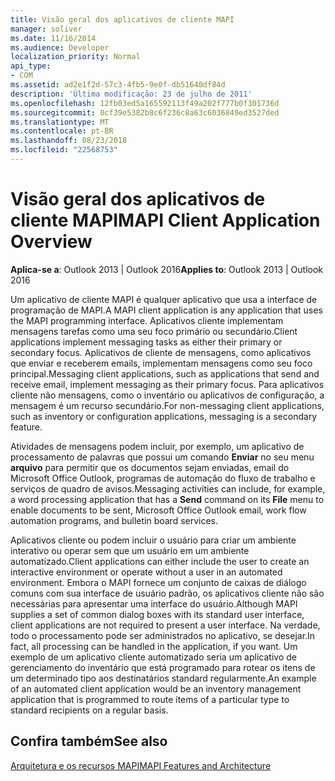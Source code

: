 ```yaml
---
title: Visão geral dos aplicativos de cliente MAPI
manager: soliver
ms.date: 11/16/2014
ms.audience: Developer
localization_priority: Normal
api_type:
- COM
ms.assetid: ad2e1f2d-57c3-4fb5-9e0f-db51640df84d
description: 'Última modificação: 23 de julho de 2011'
ms.openlocfilehash: 12fb03ed5a165592113f49a202f777b0f301736d
ms.sourcegitcommit: 0cf39e5382b8c6f236c8a63c6036849ed3527ded
ms.translationtype: MT
ms.contentlocale: pt-BR
ms.lasthandoff: 08/23/2018
ms.locfileid: "22568753"
---
```

# <a name="mapi-client-application-overview"></a><span data-ttu-id="0acc2-103">Visão geral dos aplicativos de cliente MAPI</span><span class="sxs-lookup"><span data-stu-id="0acc2-103">MAPI Client Application Overview</span></span>

  
  
<span data-ttu-id="0acc2-104">**Aplica-se a**: Outlook 2013 | Outlook 2016</span><span class="sxs-lookup"><span data-stu-id="0acc2-104">**Applies to**: Outlook 2013 | Outlook 2016</span></span> 
  
<span data-ttu-id="0acc2-105">Um aplicativo de cliente MAPI é qualquer aplicativo que usa a interface de programação de MAPI.</span><span class="sxs-lookup"><span data-stu-id="0acc2-105">A MAPI client application is any application that uses the MAPI programming interface.</span></span> <span data-ttu-id="0acc2-106">Aplicativos cliente implementam mensagens tarefas como uma seu foco primário ou secundário.</span><span class="sxs-lookup"><span data-stu-id="0acc2-106">Client applications implement messaging tasks as either their primary or secondary focus.</span></span> <span data-ttu-id="0acc2-107">Aplicativos de cliente de mensagens, como aplicativos que enviar e receberem emails, implementam mensagens como seu foco principal.</span><span class="sxs-lookup"><span data-stu-id="0acc2-107">Messaging client applications, such as applications that send and receive email, implement messaging as their primary focus.</span></span> <span data-ttu-id="0acc2-108">Para aplicativos cliente não mensagens, como o inventário ou aplicativos de configuração, a mensagem é um recurso secundário.</span><span class="sxs-lookup"><span data-stu-id="0acc2-108">For non-messaging client applications, such as inventory or configuration applications, messaging is a secondary feature.</span></span>
  
<span data-ttu-id="0acc2-109">Atividades de mensagens podem incluir, por exemplo, um aplicativo de processamento de palavras que possui um comando **Enviar** no seu menu **arquivo** para permitir que os documentos sejam enviadas, email do Microsoft Office Outlook, programas de automação do fluxo de trabalho e serviços de quadro de avisos.</span><span class="sxs-lookup"><span data-stu-id="0acc2-109">Messaging activities can include, for example, a word processing application that has a **Send** command on its **File** menu to enable documents to be sent, Microsoft Office Outlook email, work flow automation programs, and bulletin board services.</span></span> 
  
<span data-ttu-id="0acc2-110">Aplicativos cliente ou podem incluir o usuário para criar um ambiente interativo ou operar sem que um usuário em um ambiente automatizado.</span><span class="sxs-lookup"><span data-stu-id="0acc2-110">Client applications can either include the user to create an interactive environment or operate without a user in an automated environment.</span></span> <span data-ttu-id="0acc2-111">Embora o MAPI fornece um conjunto de caixas de diálogo comuns com sua interface de usuário padrão, os aplicativos cliente não são necessárias para apresentar uma interface do usuário.</span><span class="sxs-lookup"><span data-stu-id="0acc2-111">Although MAPI supplies a set of common dialog boxes with its standard user interface, client applications are not required to present a user interface.</span></span> <span data-ttu-id="0acc2-112">Na verdade, todo o processamento pode ser administrados no aplicativo, se desejar.</span><span class="sxs-lookup"><span data-stu-id="0acc2-112">In fact, all processing can be handled in the application, if you want.</span></span> <span data-ttu-id="0acc2-113">Um exemplo de um aplicativo cliente automatizado seria um aplicativo de gerenciamento do inventário que está programado para rotear os itens de um determinado tipo aos destinatários standard regularmente.</span><span class="sxs-lookup"><span data-stu-id="0acc2-113">An example of an automated client application would be an inventory management application that is programmed to route items of a particular type to standard recipients on a regular basis.</span></span>
  
## <a name="see-also"></a><span data-ttu-id="0acc2-114">Confira também</span><span class="sxs-lookup"><span data-stu-id="0acc2-114">See also</span></span>



[<span data-ttu-id="0acc2-115">Arquitetura e os recursos MAPI</span><span class="sxs-lookup"><span data-stu-id="0acc2-115">MAPI Features and Architecture</span></span>](mapi-features-and-architecture.md)


